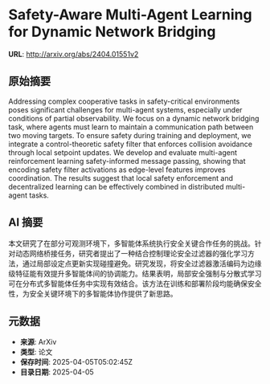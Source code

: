 # Safety-Aware Multi-Agent Learning for Dynamic Network Bridging

**URL**: http://arxiv.org/abs/2404.01551v2

## 原始摘要

Addressing complex cooperative tasks in safety-critical environments poses
significant challenges for multi-agent systems, especially under conditions of
partial observability. We focus on a dynamic network bridging task, where
agents must learn to maintain a communication path between two moving targets.
To ensure safety during training and deployment, we integrate a
control-theoretic safety filter that enforces collision avoidance through local
setpoint updates. We develop and evaluate multi-agent reinforcement learning
safety-informed message passing, showing that encoding safety filter
activations as edge-level features improves coordination. The results suggest
that local safety enforcement and decentralized learning can be effectively
combined in distributed multi-agent tasks.


## AI 摘要

本文研究了在部分可观测环境下，多智能体系统执行安全关键合作任务的挑战。针对动态网络桥接任务，研究者提出了一种结合控制理论安全过滤器的强化学习方法，通过局部设定点更新实现碰撞避免。研究发现，将安全过滤器激活编码为边缘级特征能有效提升多智能体间的协调能力。结果表明，局部安全强制与分散式学习可在分布式多智能体任务中实现有效结合。该方法在训练和部署阶段均能确保安全性，为安全关键环境下的多智能体协作提供了新思路。

## 元数据

- **来源**: ArXiv
- **类型**: 论文
- **保存时间**: 2025-04-05T05:02:45Z
- **目录日期**: 2025-04-05
